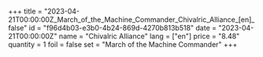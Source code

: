 +++
title = "2023-04-21T00:00:00Z_March_of_the_Machine_Commander_Chivalric_Alliance_[en]_false"
id = "f96d4b03-e3b0-4b24-869d-4270b813b518"
date = "2023-04-21T00:00:00Z"
name = "Chivalric Alliance"
lang = ["en"]
price = "8.48"
quantity = 1
foil = false
set = "March of the Machine Commander"
+++
